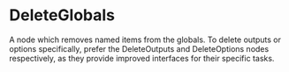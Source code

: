 # DeleteGlobals

A node which removes named items from the globals.
To delete outputs or options specifically, prefer
the DeleteOutputs and DeleteOptions nodes respectively,
as they provide improved interfaces for their specific
tasks.

